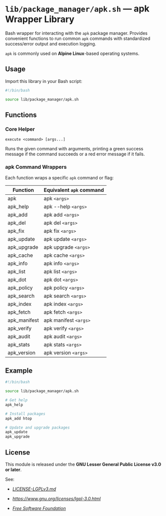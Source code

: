 # `lib/package_manager/apk.sh` — apk Wrapper Library

Bash wrapper for interacting with the `apk` package manager. Provides convenient functions to run common `apk` commands with standardized success/error output and execution logging.

`apk` is commonly used on **Alpine Linux**-based operating systems.

## Usage

Import this library in your Bash script:

```bash
#!/bin/bash

source lib/package_manager/apk.sh
```

## Functions

### Core Helper

`execute <command> [args...]`

Runs the given command with arguments, printing a green success message if the command succeeds or a red error message if it fails.

### apk Command Wrappers

Each function wraps a specific `apk` command or flag:

| **Function**        | **Equivalent `apk` command** |
|---------------------|------------------------------|
| apk                 | apk `<args>`                 |
| apk_help            | apk --help `<args>`          |
| apk_add             | apk add `<args>`             |
| apk_del             | apk del `<args>`             |
| apk_fix             | apk fix `<args>`             |
| apk_update          | apk update `<args>`          |
| apk_upgrade         | apk upgrade `<args>`         |
| apk_cache           | apk cache `<args>`           |
| apk_info            | apk info `<args>`            |
| apk_list            | apk list `<args>`            |
| apk_dot             | apk dot `<args>`             |
| apk_policy          | apk policy `<args>`          |
| apk_search          | apk search `<args>`          |
| apk_index           | apk index `<args>`           |
| apk_fetch           | apk fetch `<args>`           |
| apk_manifest        | apk manifest `<args>`        |
| apk_verify          | apk verify `<args>`          |
| apk_audit           | apk audit `<args>`           |
| apk_stats           | apk stats `<args>`           |
| apk_version         | apk version `<args>`         |

## Example

```bash
#!/bin/bash

source lib/package_manager/apk.sh

# Get help
apk_help

# Install packages
apk_add htop

# Update and upgrade packages
apk_update
apk_upgrade
```

## License

This module is released under the **GNU Lesser General Public License v3.0 or later**.

See:

- [_LICENSE-LGPLv3.md_](https://github.com/Archetypum/tum-bash/blob/master/LICENSE-LGPLv3.md)

- _https://www.gnu.org/licenses/lgpl-3.0.html_

- [_Free Software Foundation_](https://www.fsf.org/)

